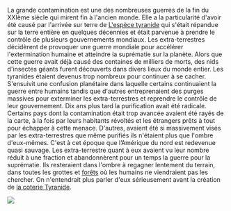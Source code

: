 La grande contamination est une des nombreuses guerres de la fin du XXIème siècle qui mirent fin à l'ancien monde. Elle a la particularité d'avoir été causé par l'arrivée sur terre de [L'espèce tyranide](L'espèce-tyranide) qui s'était répandue sur la terre entière en quelques décennies et était parvenue à prendre le contrôle de plusieurs gouvernements mondiaux. Les extra-terrestres décidèrent de provoquer une guerre mondiale pour accélérer l'extermination humaine et atteindre la suprématie sur la planète. Alors que cette guerre avait déjà causé des centaines de milliers de morts, des nids d'insectes géants furent découverts dans divers lieux du monde entier. Les tyranides étaient devenus trop nombreux pour continuer à se cacher. S'ensuivit une confusion planétaire dans laquelle certains continuaient la guerre entre humains tandis que d'autres entreprenaient des purges massives pour exterminer les extra-terrestres et reprendre le contrôle de leur gouvernement. Dix ans plus tard la purification avait été radicale. Certains pays dont la contamination était trop avancée avaient été rayés de la carte, à la fois par leurs habitants révoltés et les étrangers prêts à tout pour échapper à cette menace. D'autres, avaient été si massivement visés par les extra-terrestres que même purifiés ils n'étaient plus que l'ombre d'eux-mêmes. C'est à cet époque que l’Amérique du nord est redevenue quasi sauvage. Les extra-terrestre quant à eux avaient vu leur nombre réduit à une fraction et abandonnèrent pour un temps la guerre pour la suprématie. Ils resteraient dans l'ombre à regagner lentement du terrain, dans toutes les grottes et [forêts](La-forêt-amazonienne) où les humains ne viendraient pas les chercher. On n'entendrait plus parler d'eux sérieusement avant la création de [la coterie Tyranide](Tyranides).

![](https://numero.twic.pics/images/flexible_grid/100/push-cover-alien-ridley-scott-documentaire-deauville-numero-magazine.jpg)